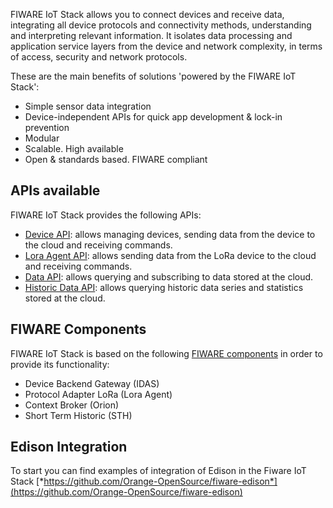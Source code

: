 FIWARE IoT Stack allows you to connect devices and receive data, integrating all 
device protocols and connectivity methods, understanding and interpreting relevant information. 
It isolates data processing and application service layers from the device and network complexity, 
in terms of access, security and network protocols.

These are the main benefits of solutions 'powered by the FIWARE IoT Stack':

- Simple sensor data integration 
- Device-independent APIs for quick app development & lock-in prevention
- Modular
- Scalable. High available
- Open & standards based. FIWARE compliant

## APIs available 

FIWARE IoT Stack provides the following APIs:

- [Device API](device_api.md): allows managing devices, sending data from the device to the cloud and receiving commands.
- [Lora Agent API](loraagent_api.md): allows sending data from the LoRa device to the cloud and receiving commands.
- [Data API](data_api.md): allows querying and subscribing to data stored at the cloud.
- [Historic Data API](historicdata_api.md): allows querying historic data series and statistics stored at the cloud.

## FIWARE Components

FIWARE IoT Stack is based on the following [FIWARE components](walkthrough.md) in order to provide its functionality:

- Device Backend Gateway (IDAS)
- Protocol Adapter LoRa (Lora Agent)
- Context Broker (Orion)
- Short Term Historic (STH)

## Edison Integration

To start you can find examples of integration of Edison in the Fiware IoT Stack [*https://github.com/Orange-OpenSource/fiware-edison*](https://github.com/Orange-OpenSource/fiware-edison)
